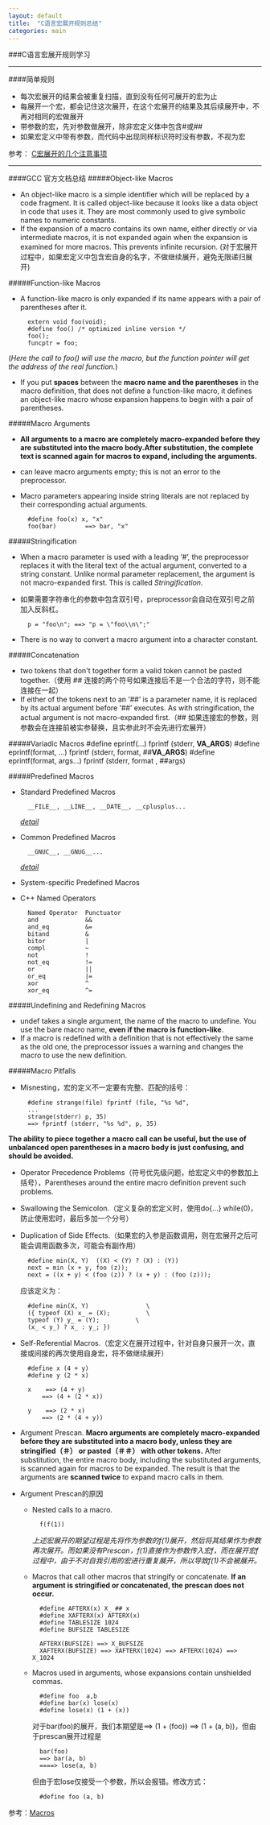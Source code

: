 ```yaml
---
layout: default
title:  "C语言宏展开规则总结"
categories: main
---
```


###C语言宏展开规则学习

***
####简单规则

* 每次宏展开的结果会被重复扫描，直到没有任何可展开的宏为止
* 每展开一个宏，都会记住这次展开，在这个宏展开的结果及其后续展开中，不再对相同的宏做展开
* 带参数的宏，先对参数做展开，除非宏定义体中包含#或##
* 如果宏定义中带有参数，而代码中出现同样标识符时没有参数，不视为宏

参考：
[C宏展开的几个注意事项](http://www.cnblogs.com/aquastone/p/c-macro-expansion.html)
***

####GCC 官方文档总结
#####Object-like Macros
* An object-like macro is a simple identifier which will be replaced by a code fragment. It is called object-like because it looks like a data object in code that uses it. They are most commonly used to give symbolic names to numeric constants.
* If the expansion of a macro contains its own name, either directly or via intermediate macros, it is not expanded again when the expansion is examined for more macros. This prevents infinite recursion. (对于宏展开过程中，如果宏定义中包含宏自身的名字，不做继续展开，避免无限递归展开)

#####Function-like Macros
* A function-like macro is only expanded if its name appears with a pair of parentheses after it.  

        extern void foo(void);
        #define foo() /* optimized inline version */
        foo();
        funcptr = foo;
    
(*Here the call to foo() will use the macro, but the function pointer will get the address of the real function.*) 
 
* If you put **spaces** between the **macro name and the parentheses** in the macro definition, that does not define a function-like macro, it defines an object-like macro whose expansion happens to begin with a pair of parentheses.

#####Macro Arguments
* **All arguments to a macro are completely macro-expanded before they are substituted into the macro body.After substitution, the complete text is scanned again for macros to expand, including the arguments.**
* can leave macro arguments empty; this is not an error to the preprocessor.
* Macro parameters appearing inside string literals are not replaced by their corresponding actual arguments.  

        #define foo(x) x, "x"
        foo(bar)        ==> bar, "x"
    

#####Stringification
* When a macro parameter is used with a leading ‘#’, the preprocessor replaces it with the literal text of the actual argument, converted to a string constant. Unlike normal parameter replacement, the argument is not macro-expanded first. This is called *Stringification*.
* 如果需要字符串化的参数中包含双引号，preprocessor会自动在双引号之前加入反斜杠。  

        p = "foo\n"; ==> "p = \"foo\\n\";"
* There is no way to convert a macro argument into a character constant.


#####Concatenation
* two tokens that don't together form a valid token cannot be pasted together.（使用 ## 连接的两个符号如果连接后不是一个合法的字符，则不能连接在一起）
* If either of the tokens next to an ‘##’ is a parameter name, it is replaced by its actual argument before ‘##’ executes. As with stringification, the actual argument is not macro-expanded first.（## 如果连接宏的参数，则参数会在连接前被实参替换，且实参此时不会先进行宏展开）

#####Variadic Macros
    #define eprintf(...) fprintf (stderr, __VA_ARGS__)
    #define eprintf(format, ...) fprintf (stderr, format, ##__VA_ARGS__)
    #define eprintf(format, args...) fprintf (stderr, format , ##args)

#####Predefined Macros
* Standard Predefined Macros 

        __FILE__, __LINE__, __DATE__, __cplusplus...
    [*detail*](https://gcc.gnu.org/onlinedocs/cpp/Standard-Predefined-Macros.html#Standard-Predefined-Macros)
* Common Predefined Macros

        __GNUC__, __GNUG__...
    [*detail*](https://gcc.gnu.org/onlinedocs/cpp/Common-Predefined-Macros.html#Common-Predefined-Macros)
* System-specific Predefined Macros
* C++ Named Operators

        Named Operator  Punctuator 
        and             && 
        and_eq          &= 
        bitand          & 
        bitor           | 
        compl           ~ 
        not             ! 
        not_eq          != 
        or              || 
        or_eq           |= 
        xor             ^ 
        xor_eq          ^= 

#####Undefining and Redefining Macros
* undef takes a single argument, the name of the macro to undefine. You use the bare macro name, **even if the macro is function-like**.
* If a macro is redefined with a definition that is not effectively the same as the old one, the preprocessor issues a warning and changes the macro to use the new definition.

#####Macro Pitfalls
* Misnesting，宏的定义不一定要有完整、匹配的括号：

        #define strange(file) fprintf (file, "%s %d",
        ...
        strange(stderr) p, 35)
        ==> fprintf (stderr, "%s %d", p, 35)
**The ability to piece together a macro call can be useful, but the use of unbalanced open parentheses in a macro body is just confusing, and should be avoided.**

* Operator Precedence Problems（符号优先级问题，给宏定义中的参数加上括号），Parentheses around the entire macro definition prevent such problems. 

* Swallowing the Semicolon.（定义复杂的宏定义时，使用do{...} while(0)，防止使用宏时，最后多加一个分号）

* Duplication of Side Effects.（如果宏的入参是函数调用，则在宏展开之后可能会调用函数多次，可能会有副作用）

        #define min(X, Y)  ((X) < (Y) ? (X) : (Y))
        next = min (x + y, foo (z));
        next = ((x + y) < (foo (z)) ? (x + y) : (foo (z)));

    应该定义为：  

        #define min(X, Y)                \
        ({ typeof (X) x_ = (X);          \
        typeof (Y) y_ = (Y);          \
        (x_ < y_) ? x_ : y_; })


* Self-Referential Macros.（宏定义在展开过程中，针对自身只展开一次，直接或间接的再次使用自身宏，将不做继续展开）

        #define x (4 + y)
        #define y (2 * x)

        x    ==> (4 + y)
            ==> (4 + (2 * x))
     
        y    ==> (2 * x)
            ==> (2 * (4 + y))

* Argument Prescan. **Macro arguments are completely macro-expanded before they are substituted into a macro body, unless they are stringified（＃） or pasted（＃＃） with other tokens.** After substitution, the entire macro body, including the substituted arguments, is scanned again for macros to be expanded. The result is that the arguments are **scanned twice** to expand macro calls in them.
* Argument Prescan的原因
    * Nested calls to a macro.  
            
            f(f(1))
        *上述宏展开的期望过程是先将作为参数的f(1)展开，然后将其结果作为参数再次展开。而如果没有Prescan，f(1)直接作为参数传入宏f，而在展开宏f过程中，由于不对自我引用的宏进行重复展开，所以导致f(1)不会被展开。*
        
    * Macros that call other macros that stringify or concatenate. **If an argument is stringified or concatenated, the prescan does not occur.**
    
    		#define AFTERX(x) X_ ## x
    		#define XAFTERX(x) AFTERX(x)
    		#define TABLESIZE 1024
    		#define BUFSIZE TABLESIZE
    		
    		AFTERX(BUFSIZE) ==> X_BUFSIZE
    		XAFTERX(BUFSIZE) ==> XAFTERX(1024) ==> AFTERX(1024) ==> X_1024
    
    * Macros used in arguments, whose expansions contain unshielded commas.
    
    		#define foo  a,b
    		#define bar(x) lose(x)
    		#define lose(x) (1 + (x))
          
      对于bar(foo)的展开，我们本期望是==> (1 + (foo)) ==> (1 + (a, b))，但由于prescan展开过程是
            
            bar(foo)
            ==> bar(a, b)
            ====> lose(a, b)
            
      但由于宏lose仅接受一个参数，所以会报错。修改方式：
      
            #define foo (a, b) 
      



参考：[Macros](https://gcc.gnu.org/onlinedocs/cpp/Macros.html)